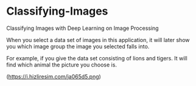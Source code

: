 # Classifying-Images
Classifying Images with Deep Learning on Image Processing



When you select a data set of images in this application, it will later show you which image group the image you selected falls into.

For example, if you give the data set consisting of lions and tigers. It will find which animal the picture you choose is.

(https://i.hizliresim.com/ja065d5.png)
